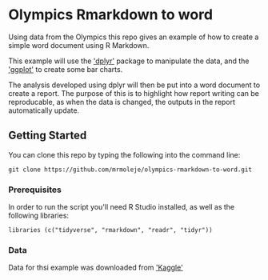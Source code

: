 


# Olympics Rmarkdown to word

Using data from the Olympics this repo gives an example of how to create a simple word document using R Markdown.

This example will use the ['dplyr'](https://dplyr.tidyverse.org/) package to manipulate the data, and the ['ggplot'](https://ggplot2.tidyverse.org/package) to create some bar charts. 

The analysis developed using dplyr will then be put into a word document to create a report. The purpose of this is to highlight how report writing can be reproducable, as when the data is changed, the outputs in the report automatically update.

## Getting Started

You can clone this repo by typing the following into the command line:

```
git clone https://github.com/mrmoleje/olympics-rmarkdown-to-word.git 
```

### Prerequisites

In order to run the script you'll need R Studio installed, as well as the following libraries:

```
libraries (c("tidyverse", "rmarkdown", "readr", "tidyr"))
```

### Data

Data for thsi example was downloaded from ['Kaggle'](https://www.kaggle.com/ahmetuzgor/my-first-data-analysis-with-athletes-data/data)
